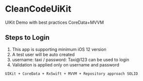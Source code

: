 # CleanCodeUiKit
UIKit Demo with best practices CoreData+MVVM

## Steps to Login
1. This app is supporting minimum iOS 12 version
2. A test user will be auto created
3. username: taxi / password: Taxi@123 can be used to login
4. Validation is applied only on username and password

`
UIKit + CoreData + RxSwift + MVVM + Repository approach
SOLID 
`


